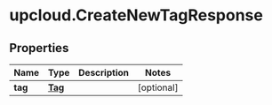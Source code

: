 # upcloud.CreateNewTagResponse

## Properties
Name | Type | Description | Notes
------------ | ------------- | ------------- | -------------
**tag** | [**Tag**](Tag.md) |  | [optional] 


